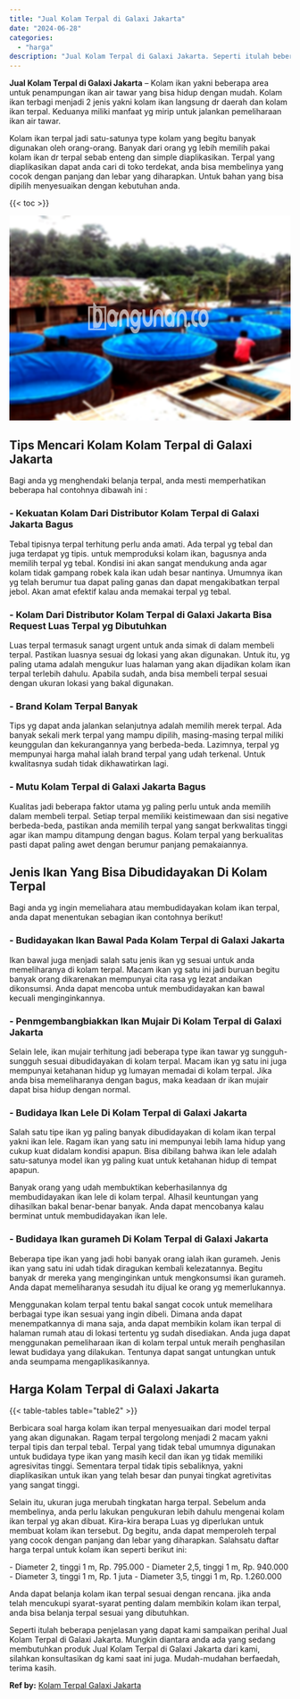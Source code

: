 ```yaml
---
title: "Jual Kolam Terpal di Galaxi Jakarta"
date: "2024-06-28"
categories: 
  - "harga"
description: "Jual Kolam Terpal di Galaxi Jakarta. Seperti itulah beberapa penjelasan yang dapat kami sampaikan perihal Jual Kolam Terpal di Galaxi Jakarta. Mungkin dianta..."
---
```


**Jual Kolam Terpal di Galaxi Jakarta** – Kolam ikan yakni beberapa area untuk penampungan ikan air tawar yang bisa hidup dengan mudah. Kolam ikan terbagi menjadi 2 jenis yakni kolam ikan langsung dr daerah dan kolam ikan terpal. Keduanya miliki manfaat yg mirip untuk jalankan pemeliharaan ikan air tawar.

Kolam ikan terpal jadi satu-satunya type kolam yang begitu banyak digunakan oleh orang-orang. Banyak dari orang yg lebih memilih pakai kolam ikan dr terpal sebab enteng dan simple diaplikasikan. Terpal yang diaplikasikan dapat anda cari di toko terdekat, anda bisa membelinya yang cocok dengan panjang dan lebar yang diharapkan. Untuk bahan yang bisa dipilih menyesuaikan dengan kebutuhan anda.

{{< toc >}}

![Jual Kolam Terpal di Galaxi Jakarta](/images/jual-kolam-terpal-37.png)

## Tips Mencari Kolam Kolam Terpal di Galaxi Jakarta

Bagi anda yg menghendaki belanja terpal, anda mesti memperhatikan beberapa hal contohnya dibawah ini :

### \- Kekuatan Kolam Dari Distributor Kolam Terpal di Galaxi Jakarta Bagus

Tebal tipisnya terpal terhitung perlu anda amati. Ada terpal yg tebal dan juga terdapat yg tipis. untuk memproduksi kolam ikan, bagusnya anda memilih terpal yg tebal. Kondisi ini akan sangat mendukung anda agar kolam tidak gampang robek kala ikan udah besar nantinya. Umumnya ikan yg telah berumur tua dapat paling ganas dan dapat mengakibatkan terpal jebol. Akan amat efektif kalau anda memakai terpal yg tebal.

### \- Kolam Dari Distributor Kolam Terpal di Galaxi Jakarta Bisa Request Luas Terpal yg Dibutuhkan

Luas terpal termasuk sanagt urgent untuk anda simak di dalam membeli terpal. Pastikan luasnya sesuai dg lokasi yang akan digunakan. Untuk itu, yg paling utama adalah mengukur luas halaman yang akan dijadikan kolam ikan terpal terlebih dahulu. Apabila sudah, anda bisa membeli terpal sesuai dengan ukuran lokasi yang bakal digunakan.

### \- Brand Kolam Terpal Banyak

Tips yg dapat anda jalankan selanjutnya adalah memilih merek terpal. Ada banyak sekali merk terpal yang mampu dipilih, masing-masing terpal miliki keunggulan dan kekurangannya yang berbeda-beda. Lazimnya, terpal yg mempunyai harga mahal ialah brand terpal yang udah terkenal. Untuk kwalitasnya sudah tidak dikhawatirkan lagi.

### \- Mutu Kolam Terpal di Galaxi Jakarta Bagus

Kualitas jadi beberapa faktor utama yg paling perlu untuk anda memilih dalam membeli terpal. Setiap terpal memiliki keistimewaan dan sisi negative berbeda-beda, pastikan anda memilih terpal yang sangat berkwalitas tinggi agar ikan mampu ditampung dengan bagus. Kolam terpal yang berkualitas pasti dapat paling awet dengan berumur panjang pemakaiannya.

## Jenis Ikan Yang Bisa Dibudidayakan Di Kolam Terpal

Bagi anda yg ingin memeliahara atau membudidayakan kolam ikan terpal, anda dapat menentukan sebagian ikan contohnya berikut!

### \- Budidayakan Ikan Bawal Pada Kolam Terpal di Galaxi Jakarta

Ikan bawal juga menjadi salah satu jenis ikan yg sesuai untuk anda memeliharanya di kolam terpal. Macam ikan yg satu ini jadi buruan begitu banyak orang dikarenakan mempunyai cita rasa yg lezat andaikan dikonsumsi. Anda dapat mencoba untuk membudidayakan kan bawal kecuali menginginkannya.

### \- Penmgembangbiakkan Ikan Mujair Di Kolam Terpal di Galaxi Jakarta

Selain lele, ikan mujair terhitung jadi beberapa type ikan tawar yg sungguh-sungguh sesuai dibudidayakan di kolam terpal. Macam ikan yg satu ini juga mempunyai ketahanan hidup yg lumayan memadai di kolam terpal. Jika anda bisa memeliharanya dengan bagus, maka keadaan dr ikan mujair dapat bisa hidup dengan normal.

### \- Budidaya Ikan Lele Di Kolam Terpal di Galaxi Jakarta

Salah satu tipe ikan yg paling banyak dibudidayakan di kolam ikan terpal yakni ikan lele. Ragam ikan yang satu ini mempunyai lebih lama hidup yang cukup kuat didalam kondisi apapun. Bisa dibilang bahwa ikan lele adalah satu-satunya model ikan yg paling kuat untuk ketahanan hidup di tempat apapun.

Banyak orang yang udah membuktikan keberhasilannya dg membudidayakan ikan lele di kolam terpal. Alhasil keuntungan yang dihasilkan bakal benar-benar banyak. Anda dapat mencobanya kalau berminat untuk membudidayakan ikan lele.

### \- Budidaya Ikan gurameh Di Kolam Terpal di Galaxi Jakarta

Beberapa tipe ikan yang jadi hobi banyak orang ialah ikan gurameh. Jenis ikan yang satu ini udah tidak diragukan kembali kelezatannya. Begitu banyak dr mereka yang menginginkan untuk mengkonsumsi ikan gurameh. Anda dapat memeliharanya sesudah itu dijual ke orang yg memerlukannya.

Menggunakan kolam terpal tentu bakal sangat cocok untuk memelihara berbagai type ikan sesuai yang ingin dibeli. Dimana anda dapat menempatkannya di mana saja, anda dapat membikin kolam ikan terpal di halaman rumah atau di lokasi tertentu yg sudah disediakan. Anda juga dapat menggunakan pemeliharaan ikan di kolam terpal untuk meraih penghasilan lewat budidaya yang dilakukan. Tentunya dapat sangat untungkan untuk anda seumpama mengaplikasikannya.

## Harga Kolam Terpal di Galaxi Jakarta

{{< table-tables table="table2" >}}

Berbicara soal harga kolam ikan terpal menyesuaikan dari model terpal yang akan digunakan. Ragam terpal tergolong menjadi 2 macam yakni terpal tipis dan terpal tebal. Terpal yang tidak tebal umumnya digunakan untuk budidaya type ikan yang masih kecil dan ikan yg tidak memiliki agresivitas tinggi. Sementara terpal tidak tipis sebaliknya, yakni diaplikasikan untuk ikan yang telah besar dan punyai tingkat agretivitas yang sangat tinggi.

Selain itu, ukuran juga merubah tingkatan harga terpal. Sebelum anda membelinya, anda perlu lakukan pengukuran lebih dahulu mengenai kolam ikan terpal yg akan dibuat. Kira-kira berapa Luas yg diperlukan untuk membuat kolam ikan tersebut. Dg begitu, anda dapat memperoleh terpal yang cocok dengan panjang dan lebar yang diharapkan. Salahsatu daftar harga terpal untuk kolam ikan seperti berikut ini:

\- Diameter 2, tinggi 1 m, Rp. 795.000 - Diameter 2,5, tinggi 1 m, Rp. 940.000 - Diameter 3, tinggi 1 m, Rp. 1 juta - Diameter 3,5, tinggi 1 m, Rp. 1.260.000

Anda dapat belanja kolam ikan terpal sesuai dengan rencana. jika anda telah mencukupi syarat-syarat penting dalam membikin kolam ikan terpal, anda bisa belanja terpal sesuai yang dibutuhkan.

Seperti itulah beberapa penjelasan yang dapat kami sampaikan perihal Jual Kolam Terpal di Galaxi Jakarta. Mungkin diantara anda ada yang sedang membutuhkan produk Jual Kolam Terpal di Galaxi Jakarta dari kami, silahkan konsultasikan dg kami saat ini juga. Mudah-mudahan berfaedah, terima kasih.

**Ref by:** [Kolam Terpal Galaxi Jakarta](https://id.wikipedia.org/wiki/Kolam)

